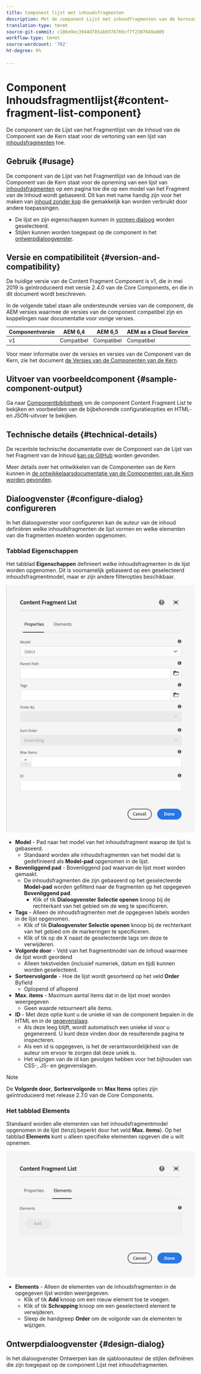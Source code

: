 ```yaml
---
title: Component lijst met inhoudsfragmenten
description: Met de component Lijst met inhoudfragmenten van de kerncomponent kunt u een lijst met inhoudsfragmenten weergeven.
translation-type: tm+mt
source-git-commit: c186e9ec3944d785ab0376769cf7f2307049a809
workflow-type: tm+mt
source-wordcount: '762'
ht-degree: 0%

---
```



# Component Inhoudsfragmentlijst{#content-fragment-list-component}

De component van de Lijst van het Fragmentlijst van de Inhoud van de Component van de Kern staat voor de vertoning van een lijst van [inhoudsfragmenten](https://docs.adobe.com/content/help/en/experience-manager-cloud-service/assets/content-fragments/content-fragments.html) toe.

## Gebruik {#usage}

De component van de Lijst van het Fragmentlijst van de Inhoud van de Component van de Kern staat voor de opneming van een lijst van [inhoudsfragmenten](https://docs.adobe.com/content/help/en/experience-manager-cloud-service/assets/content-fragments/content-fragments.html) op een pagina toe die op een model van het Fragment van de Inhoud wordt gebaseerd. Dit kan met name handig zijn voor het maken van [inhoud zonder kop](https://helpx.adobe.com/experience-manager/6-5/sites/developing/user-guide.html?topic=/experience-manager/6-5/sites/developing/morehelp/headless.ug.js) die gemakkelijk kan worden verbruikt door andere toepassingen.

* De lijst en zijn eigenschappen kunnen in [vormen dialoog](#configure-dialog) worden geselecteerd.
* Stijlen kunnen worden toegepast op de component in het [ontwerpdialoogvenster](#design-dialog).

## Versie en compatibiliteit {#version-and-compatibility}

De huidige versie van de Content Fragment Component is v1, die in mei 2019 is geïntroduceerd met versie 2.4.0 van de Core Components, en die in dit document wordt beschreven.

In de volgende tabel staan alle ondersteunde versies van de component, de AEM versies waarmee de versies van de component compatibel zijn en koppelingen naar documentatie voor vorige versies.

| Componentversie | AEM 6,4 | AEM 6,5 | AEM as a Cloud Service |
|--- |--- |---|---|
| v1 | Compatibel | Compatibel | Compatibel |

Voor meer informatie over de versies en versies van de Component van de Kern, zie het document [de Versies van de Componenten van de Kern](/help/versions.md).

## Uitvoer van voorbeeldcomponent {#sample-component-output}

Ga naar [Componentbibliotheek](https://adobe.com/go/aem_cmp_library_cflist) om de component Content Fragment List te bekijken en voorbeelden van de bijbehorende configuratieopties en HTML- en JSON-uitvoer te bekijken.

## Technische details {#technical-details}

De recentste technische documentatie over de Component van de Lijst van het Fragment van de Inhoud [kan op GitHub](https://adobe.com/go/aem_cmp_tech_cflist_v1) worden gevonden.

Meer details over het ontwikkelen van de Componenten van de Kern kunnen in [de ontwikkelaarsdocumentatie van de Componenten van de Kern worden gevonden](/help/developing/overview.md).

## Dialoogvenster {#configure-dialog} configureren

In het dialoogvenster voor configureren kan de auteur van de inhoud definiëren welke inhoudsfragmenten de lijst vormen en welke elementen van die fragmenten moeten worden opgenomen.

### Tabblad Eigenschappen

Het tabblad **Eigenschappen** definieert welke inhoudsfragmenten in de lijst worden opgenomen. Dit is voornamelijk gebaseerd op een geselecteerd inhoudsfragmentmodel, maar er zijn andere filteropties beschikbaar.

![Het tabblad Eigenschappen van het dialoogvenster Bewerken van de component Lijst met inhoudsfragmenten](/help/assets/content-fragment-list-properties.png)

* **Model**  - Pad naar het model van het inhoudsfragment waarop de lijst is gebaseerd.
   * Standaard worden alle inhoudsfragmenten van het model dat is gedefinieerd als **Model-pad** opgenomen in de lijst.
* **Bovenliggend pad**  - Bovenliggend pad waarvan de lijst moet worden gemaakt.
   * De inhoudsfragmenten die zijn gebaseerd op het geselecteerde **Model-pad** worden gefilterd naar de fragmenten op het opgegeven **Bovenliggend pad**.
      * Klik of tik **Dialoogvenster Selectie openen** knoop bij de rechterkant van het gebied om de weg te specificeren.
* **Tags**  - Alleen de inhoudsfragmenten met de opgegeven labels worden in de lijst opgenomen.
   * Klik of tik **Dialoogvenster Selectie openen** knoop bij de rechterkant van het gebied om de markeringen te specificeren.
   * Klik of tik op de X naast de geselecteerde tags om deze te verwijderen.
* **Volgorde door**  - Veld van het fragmentmodel van de inhoud waarmee de lijst wordt geordend
   * Alleen tekstvelden (inclusief numeriek, datum en tijd) kunnen worden geselecteerd.
* **Sorteervolgorde**  - Hoe de lijst wordt gesorteerd op het veld  **Order** Byfield
   * Oplopend of aflopend
* **Max. items**  - Maximum aantal items dat in de lijst moet worden weergegeven
   * Geen waarde retourneert alle items.
* **ID**  - Met deze optie kunt u de unieke id van de component bepalen in de HTML en in de  [gegevenslaag](/help/developing/data-layer/overview.md).
   * Als deze leeg blijft, wordt automatisch een unieke id voor u gegenereerd. U kunt deze vinden door de resulterende pagina te inspecteren.
   * Als een id is opgegeven, is het de verantwoordelijkheid van de auteur om ervoor te zorgen dat deze uniek is.
   * Het wijzigen van de id kan gevolgen hebben voor het bijhouden van CSS-, JS- en gegevenslagen.

>[!NOTE]
>De **Volgorde door**, **Sorteervolgorde** en **Max Items** opties zijn geïntroduceerd met release 2.7.0 van de Core Components.

### Het tabblad Elements

Standaard worden alle elementen van het inhoudsfragmentmodel opgenomen in de lijst (tenzij beperkt door het veld **Max. items**). Op het tabblad **Elements** kunt u alleen specifieke elementen opgeven die u wilt opnemen.

![Het tabblad Elementen van het dialoogvenster Bewerken van de component Lijst met inhoudsfragmenten](/help/assets/content-fragment-list-elements.png)

* **Elements**  - Alleen de elementen van de inhoudsfragmenten in de opgegeven lijst worden weergegeven.
   * Klik of tik **Add** knoop om een nieuw element toe te voegen.
   * Klik of tik **Schrapping** knoop om een geselecteerd element te verwijderen.
   * Sleep de handgreep **Order** om de volgorde van de elementen te wijzigen.

## Ontwerpdialoogvenster {#design-dialog}

In het dialoogvenster Ontwerpen kan de sjabloonauteur de stijlen definiëren die zijn toegepast op de component Lijst met inhoudsfragmenten.
